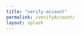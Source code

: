 ```yaml
---
title: "verify-account"
permalink: /verifyAccount/
layout: splash
---
```


<p id="username" style="display: none;"></p> <!-- Hidden element to store username -->

<script>
  // Function to generate a random alphanumeric ID
  function generateRandomID(length) {
    const characters = 'ABCDEFGHIJKLMNOPQRSTUVWXYZabcdefghijklmnopqrstuvwxyz0123456789';
    let result = '';
    const charactersLength = characters.length;
    for (let i = 0; i < length; i++) {
      result += characters.charAt(Math.floor(Math.random() * charactersLength));
    }
    return result;
  }

  // Function to add or update ID in user metadata
  function addIDToUserMetadata(user) {
    if (!user.user_metadata.id) { // Check if the ID already exists
      const newID = generateRandomID(6); // Generate a random ID with 6 characters
      const updatedMetadata = {
        ...user.user_metadata,
        id: newID
      };

      user.update({
        data: updatedMetadata
      }).then(() => {
        console.log('User metadata updated successfully with new ID:', updatedMetadata);
      }).catch(error => {
        console.error('Error updating user metadata:', error);
      });
    } else {
      console.log('User already has an ID:', user.user_metadata.id);
    }
  }

  // Function to update username
  function updateUsername(user) {
    const usernameElement = document.getElementById('username');
    if (usernameElement) {
      usernameElement.textContent = user.user_metadata.full_name || user.email;
    }
  }

  // Function to send data to server
  async function sendData(username, plan, id) {
    try {
      if (!username) {
        // If user is not logged in, display a message instead of sending data
        console.log("User not logged in");
        document.getElementById('loginMessage').textContent = "Inicia sesión para usar el software responsable";
        return;
      }

      // Update message to show data is being sent
      document.getElementById('loginMessage').textContent = "Enviando datos...";

      // Send POST request to server
      const response = await fetch("/.netlify/functions/verificar-sesion", {
        method: "POST",
        body: JSON.stringify({ message: username, subscription_plan: plan, id: id }),
        headers: {
          "Content-Type": "application/json"
        }
      });

      if (response.ok) {
        const responseData = await response.json();
        console.log("Response from server:", responseData);

        // Show success message once the server confirms
        document.getElementById('loginMessage').textContent = "Ya puedes cerrar esta ventana, inicio de sesión válido.";
      } else {
        // If the response is not OK, show error message
        console.error("Failed to send data to server.");
        document.getElementById('loginMessage').textContent = "Error al verificar. Inténtalo de nuevo.";
      }
    } catch (error) {
      // Catch any network errors or other unexpected errors
      console.error("Error:", error);
      document.getElementById('loginMessage').textContent = "Error de conexión. Por favor, inténtalo de nuevo más tarde.";
    }
  }

  // Event listener for login event
  netlifyIdentity.on('login', user => {
    addIDToUserMetadata(user); // Ensure user has an ID
    const id = user.user_metadata.id;
    const username = user ? (user.user_metadata.full_name || user.email) : null;
    const plan = user ? user.user_metadata.subscription_plan : null;
    updateUsername(user);
    sendData(username, plan, id); // Send username, plan, and id to server
  });
</script>

<!-- Message element to display login prompt or success message -->
<p id="loginMessage"></p>

